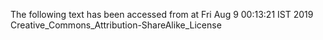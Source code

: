 The following text has been accessed from at Fri Aug 9 00:13:21 IST 2019
Creative_Commons_Attribution-ShareAlike_License
